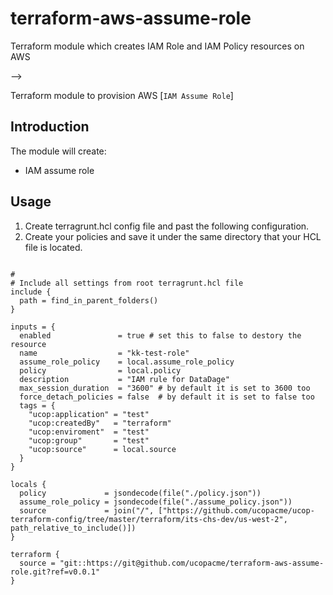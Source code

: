 # terraform-aws-assume-role
Terraform module which creates IAM Role  and IAM Policy resources on AWS



-->

Terraform module to provision AWS [`IAM Assume Role`]



## Introduction

The module will create:

* IAM assume role 



## Usage
1. Create terragrunt.hcl config file and past the following configuration.
2. Create your policies and save it under the same directory that your HCL file is located.

```hcl

#
# Include all settings from root terragrunt.hcl file
include {
  path = find_in_parent_folders()
}

inputs = {
  enabled               = true # set this to false to destory the resource
  name                  = "kk-test-role"
  assume_role_policy    = local.assume_role_policy
  policy                = local.policy
  description           = "IAM rule for DataDage"
  max_session_duration  = "3600" # by default it is set to 3600 too
  force_detach_policies = false  # by default it is set to false too
  tags = {
    "ucop:application" = "test"
    "ucop:createdBy"   = "terraform"
    "ucop:enviroment"  = "test"
    "ucop:group"       = "test"
    "ucop:source"      = local.source
  }
}

locals {
  policy             = jsondecode(file("./policy.json"))
  assume_role_policy = jsondecode(file("./assume_policy.json"))
  source             = join("/", ["https://github.com/ucopacme/ucop-terraform-config/tree/master/terraform/its-chs-dev/us-west-2", path_relative_to_include()])
}

terraform {
  source = "git::https://git@github.com/ucopacme/terraform-aws-assume-role.git?ref=v0.0.1"
}
